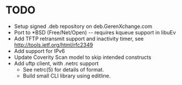 TODO
====

* Setup signed .deb repository on deb.GerenXchange.com
* Port to *BSD (Free/Net/Open) -- requires kqueue support in libuEv
* Add TFTP retransmit support and inactivity timer, see
  http://tools.ietf.org/html/rfc2349
* Add support for IPv6
* Update Coverity Scan model to skip intended constructs
* Add uftp client, with .netrc support
  - See netrc(5) for details of format.
  - Build small CLI library using editline.


